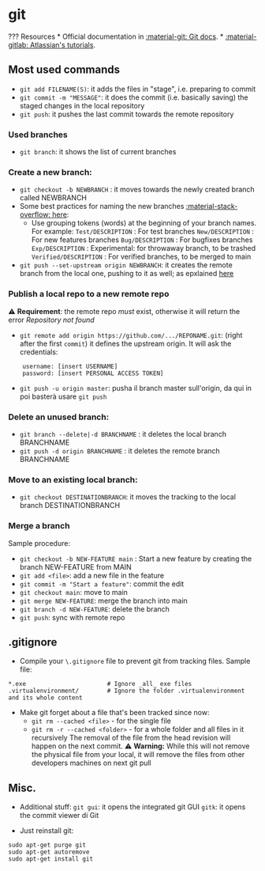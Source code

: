 # git

??? Resources
	* Official documentation in [:material-git: Git docs](https://git-scm.com/docs).
	* [:material-gitlab: Atlassian's tutorials](https://www.atlassian.com/git/tutorials).

## Most used commands

* `git add FILENAME(S)`: it adds the files in "stage", i.e. preparing to commit
* `git commit -m "MESSAGE"`: it does the commit (i.e. basically saving) the staged changes in the local repository 
* `git push`: it pushes the last commit towards the remote repository

### Used branches

* `git branch`: it shows the list of current branches

### Create a new branch:

* `git checkout -b NEWBRANCH` : it moves towards the newly created branch called NEWBRANCH
* Some best practices for naming the new branches [:material-stack-overflow: here](https://stackoverflow.com/questions/273695/what-are-some-examples-of-commonly-used-practices-for-naming-git-branches):
    * Use grouping tokens (words) at the beginning of your branch names. For example: 
		`Test/DESCRIPTION`  : For test branches
		`New/DESCRIPTION`   : For new features branches
		`Bug/DESCRIPTION`	: For bugfixes branches
		`Exp/DESCRIPTION`	: Experimental: for throwaway branch, to be trashed
		`Verified/DESCRIPTION`	: For verified branches, to be merged to main
* `git push --set-upstream origin NEWBRANCH`: it creates the remote branch from the local one, pushing to it as well; as epxlained [here](https://forum.freecodecamp.org/t/push-a-new-local-branch-to-a-remote-git-repository-and-track-it-too/13222)

### Publish a local repo to a new remote repo

:warning: **Requirement**: the remote repo _must_ exist, otherwise it will return the error _Repository not found_

* `git remote add origin https://github.com/.../REPONAME.git`: (right after the first `commit`) it defines the upstream origin. It will ask the credentials:
```
	username: [insert USERNAME]
	password: [insert PERSONAL ACCESS TOKEN]
```
* `git push -u origin master`: pusha il branch master sull'origin, da qui in poi basterà usare `git push`

### Delete an unused branch:

* `git branch --delete|-d BRANCHNAME` : it deletes the local branch BRANCHNAME
* `git push -d origin BRANCHNAME` : it deletes the remote branch BRANCHNAME

### Move to an existing local branch:

* `git checkout DESTINATIONBRANCH`: it moves the tracking to the local branch DESTINATIONBRANCH

### Merge a branch

Sample procedure:

* `git checkout -b NEW-FEATURE main` : Start a new feature by creating the branch NEW-FEATURE from MAIN
* `git add <file>`: add a new file in the feature
* `git commit -m "Start a feature"`: commit the edit
* `git checkout main`: move to main
* `git merge NEW-FEATURE`: merge the branch into main
* `git branch -d NEW-FEATURE`: delete the branch
* `git push`: sync with remote repo

## .gitignore

* Compile your `\.gitignore` file to prevent git from tracking files. Sample file:
```
*.exe						# Ignore _all_ exe files
.virtualenvironment/		# Ignore the folder .virtualenvironment and its whole content
```

* Make git forget about a file that's been tracked since now:
	* `git rm --cached <file>` - for the single file
	* `git rm -r --cached <folder>` - for a whole folder and all files in it recursively
	The removal of the file from the head revision will happen on the next commit.
	:warning: **Warning:** While this will not remove the physical file from your local, it will remove the files from other developers machines on next git pull
  
## Misc.

* Additional stuff:
`git gui`: it opens the integrated git GUI
`gitk`: it opens the commit viewer di Git

* Just reinstall git:
```
sudo apt-get purge git
sudo apt-get autoremove
sudo apt-get install git
```
